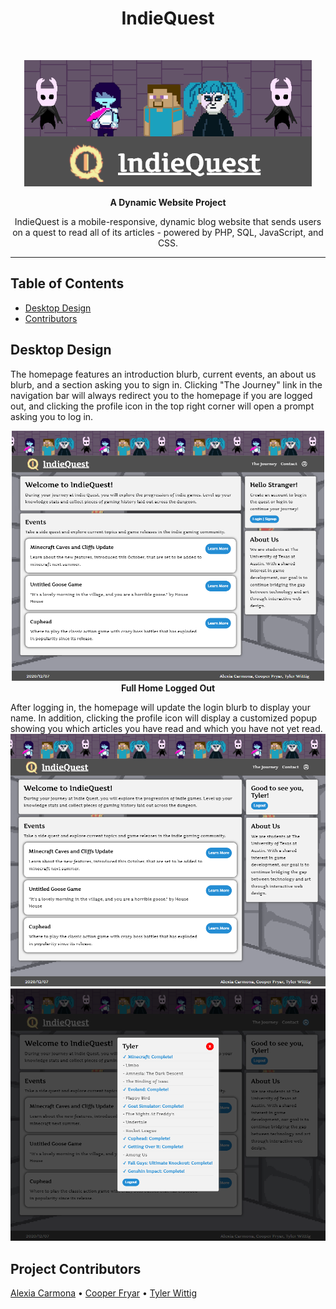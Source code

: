 <!-- Page Title -->
<h1 align="center">IndieQuest</h1><br>

<!-- Title Image -->
<p align="center">
  <img border="0" alt="IndieQuest - Title Card" src="/readme-files/title-card.png">
</p>

<!-- Project Description -->
<p align="center">
  <b>A Dynamic Website Project</b>
</p>

<p align="center">
  IndieQuest is a mobile-responsive, dynamic blog website that sends users on a quest to read all of its articles - powered by PHP, SQL, JavaScript, and CSS.
</p>

---

<!-- START doctoc generated TOC please keep comment here to allow auto update -->
<!-- DON'T EDIT THIS SECTION, INSTEAD RE-RUN doctoc TO UPDATE -->
## Table of Contents
- [Desktop Design](#desktop-description)
- [Contributors](#project-contributors)
<!-- END doctoc generated TOC please keep comment here to allow auto update -->

## Desktop Design
The homepage features an introduction blurb, current events, an about us blurb, 
and a section asking you to sign in. Clicking "The Journey" link in the navigation bar
will always redirect you to the homepage if you are logged out, and clicking the profile icon
in the top right corner will open a prompt asking you to log in.

<p align="center">
  <img alt="Full Home Logged Out" src="/readme-files/full-home-loggedout.png" width=500>
  <br />
  <b>Full Home Logged Out</b>
 </p>

After logging in, the homepage will update the login blurb to display your name. In addition,
clicking the profile icon will display a customized popup showing you which articles you have read
and which you have not yet read.
![Full Home Logged In](/readme-files/full-home-loggedin.png)
![Full Popup Home](/readme-files/full-popup-home.png)

## Project Contributors
[Alexia Carmona](https://www.lexc-draws.com/) • [Cooper Fryar](https://github.com/CooperFryar) • [Tyler Wittig](https://twit96.github.io/)
